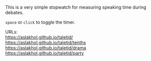 This is a very simple stopwatch for measuring speaking time during debates.

`space` or `click` to toggle the timer.

URLs:  
https://aslakhol.github.io/taletid/  
https://aslakhol.github.io/taletid/tenths  
https://aslakhol.github.io/taletid/drama  
https://aslakhol.github.io/taletid/party  
